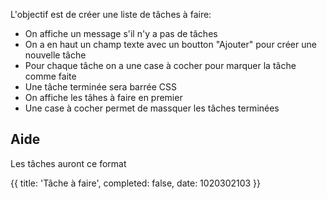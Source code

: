 L'objectif est de créer une liste de tâches à faire:

- On affiche un message s'il n'y a pas de tâches
- On a en haut un champ texte avec un boutton "Ajouter" pour créer une nouvelle tâche
- Pour chaque tâche on a une case à cocher pour marquer la tâche comme faite
- Une tâche terminée sera barrée CSS
- On affiche les tâhes à faire en premier
- Une case à cocher permet de massquer les tâches terminées

## Aide

Les tâches auront ce format

{{
    title: 'Tâche à faire',
    completed: false,
    date: 1020302103
}}